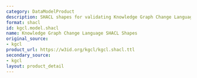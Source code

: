 ```yaml
---
category: DataModelProduct
description: SHACL shapes for validating Knowledge Graph Change Language instances.
format: shacl
id: kgcl.model.shacl
name: Knowledge Graph Change Language SHACL Shapes
original_source:
- kgcl
product_url: https://w3id.org/kgcl/kgcl.shacl.ttl
secondary_source:
- kgcl
layout: product_detail
---
```


